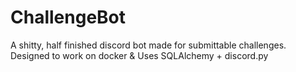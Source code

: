 # ChallengeBot
A shitty, half finished discord bot made for submittable challenges. Designed to work on docker &amp; Uses SQLAlchemy + discord.py
